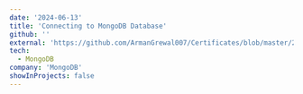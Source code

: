 ```yaml
---
date: '2024-06-13'
title: 'Connecting to MongoDB Database'
github: ''
external: 'https://github.com/ArmanGrewal007/Certificates/blob/master/2024_06_13_4MongoDB.pdf'
tech:
  - MongoDB
company: 'MongoDB'
showInProjects: false
---
```



